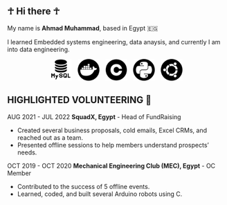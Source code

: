 <!DOCTYPE html>
<html lang="en">
<head>
    <meta charset="UTF-8">
    <meta name="viewport" content="width=device-width, initial-scale=1.0">
    <link rel="stylesheet" href="styles.css">
</head>
<body>

## ☥ Hi there ☥

My name is **Ahmad Muhammad**, based in Egypt 🇪🇬

I learned Embedded systems engineering, data anaysis, and currently I am into data engineering.

<div align="center">
    <img src="Icons/database_12658496.png" alt="Database" style="height: 50px; width: 50px; margin-right: 10px;">
    <img src="Icons/docker_5969124.png" alt="Docker" style="height: 50px; width: 50px; margin-right: 10px;">
    <img src="Icons/letter-c_3665899.png" alt="Letter C" style="height: 50px; width: 50px; margin-right: 10px;">
    <img src="Icons/python_5968286.png" alt="Python" style="height: 50px; width: 50px; margin-right: 10px;">
    <img src="Icons/ubuntu_6424325.png" alt="Ubuntu" style="height: 50px; width: 50px;">
</div>


</body>
</html>


## HIGHLIGHTED VOLUNTEERING 🤗
AUG 2021 - JUL 2022
**SquadX, Egypt** - Head of FundRaising

- Created several business proposals, cold emails, Excel CRMs, and reached out as a team.
- Presented offline sessions to help members understand prospects’ needs.

OCT 2019 - OCT 2020
**Mechanical Engineering Club (MEC), Egypt** - OC Member

- Contributed to the success of 5 offline events.
- Learned, coded, and built several Arduino robots using C.

<!--
**ahmadMuhammadGd/ahmadmuhammadGd** is a ✨ _special_ ✨ repository because its `README.md` (this file) appears on your GitHub profile.

Here are some ideas to get you started:

- 🔭 I’m currently working on ...
- 🌱 I’m currently learning ...
- 👯 I’m looking to collaborate on ...
- 🤔 I’m looking for help with ...
- 💬 Ask me about ...
- 📫 How to reach me: ...
- 😄 Pronouns: ...
- ⚡ Fun fact: ...
-->
